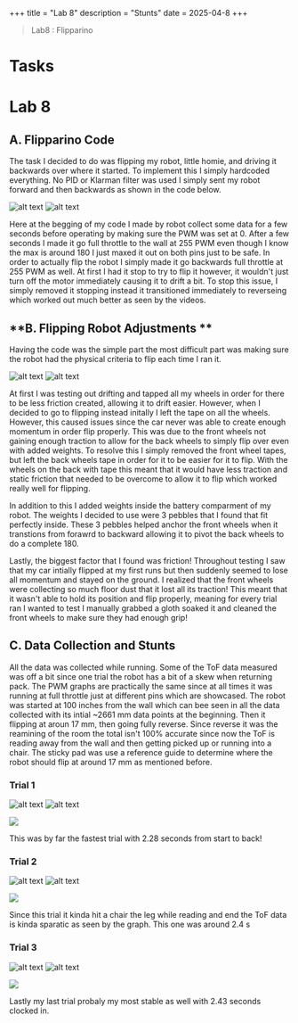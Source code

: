 +++
title = "Lab 8"
description = "Stunts"
date  = 2025-04-8 
+++

> Lab8 : Flipparino 


# Tasks

# Lab 8 

## **A. Flipparino Code**

The task I decided to do was flipping my robot, little homie, and driving it backwards over where it started. To implement this I simply hardcoded everything. No PID or Klarman filter was used I simply sent my robot forward and then backwards as shown in the code below. 

![alt text](Code.png) ![alt text](code2.png)

Here at the begging of my code I made by robot collect some data for a few seconds before operating by making sure the PWM was set at 0. After a few seconds I made it go full throttle to the wall at 255 PWM even though I know the max is around 180 I just maxed it out on both pins just to be safe. In order to actually flip the robot I simply made it go backwards full throttle at 255 PWM as well. At first I had it stop to try to flip it however, it wouldn't just turn off the motor immediately causing it to drift a bit. To stop this issue, I simply removed it stopping instead it transitioned immediately to reverseing which worked out much better as seen by the videos. 


## **B. Flipping Robot Adjustments **

Having the code was the simple part the most difficult part was making sure the robot had the physical criteria to flip each time I ran it. 

![alt text](kf_code.png) ![alt text](kf_code.png)

At first I was testing out drifting and tapped all my wheels in order for there to be less friction created, allowing it to drift easier. However, when I decided to go to flipping instead initally I left the tape on all the wheels. However, this caused issues since the car never was able to create enough momentum in order flip properly. This was due to the front wheels not gaining enough traction to allow for the back wheels to simply flip over even with added weights. To resolve this I simply removed the front wheel tapes, but left the back wheels tape in order for it to be easier for it to flip. With the wheels on the back with tape this meant that it would have less traction and static friction that needed to be overcome to allow it to flip which worked really well for flipping. 

In addition to this I added weights inside the battery comparment of my robot. The weights I decided to use were 3 pebbles that I found that fit perfectly inside. These 3 pebbles helped anchor the front wheels when it transtions from forawrd to backward allowing it to pivot the back wheels to do a complete 180. 

Lastly, the biggest factor that I found was friction! Throughout testing I saw that my car intially flipped at my first runs but then suddenly seemed to lose all momentum and stayed on the ground. I realized that the front wheels were collecting so much floor dust that it lost all its traction! This meant that it wasn't able to hold its position and flip properly, meaning for every trial ran I wanted to test I manually grabbed a gloth soaked it and cleaned the front wheels to make sure they had enough grip!

## **C. Data Collection and Stunts**

All the data was collected while running. Some of the ToF data measured was off a bit since one trial the robot has a bit of a skew when returning pack. The PWM graphs are practically the same since at all times it was running at full throttle just at different pins which are showcased. The robot was started at 100 inches from the wall which can bee seen in all the data collected with its intial ~2661 mm data points at the beginning. Then it flipping at aroun 17 mm, then going fully reverse. Since reverse it was the reamining of the room the total isn't 100% accurate since now the ToF is reading away from the wall and then getting picked up or running into a chair. The sticky pad was use a reference guide to determine where the robot should flip at around 17 mm as mentioned before. 

### Trial 1

![alt text](PWM_v1.png) ![alt text](TOF_Video1.png)


[![](https://markdown-videos-api.jorgenkh.no/youtube/_5BFLn3FWwc)](https://youtu.be/_5BFLn3FWwc)

This was by far the fastest trial with 2.28 seconds from start to back!

### Trial 2

![alt text](dist_v2.png) ![alt text](pwm_v2.png)


[![](https://markdown-videos-api.jorgenkh.no/youtube/QW7ilAi2Zio)](https://youtu.be/QW7ilAi2Zio)


Since this trial it kinda hit a chair the leg while reading and end the ToF data is kinda sparatic as seen by the graph. This one was around 2.4 s

### Trial 3

![alt text](v3_dist.png) ![alt text](V3_pwm.png)


[![](https://markdown-videos-api.jorgenkh.no/youtube/q7fE4WizOto)](https://youtu.be/q7fE4WizOto)

Lastly my last trial probaly my most stable as well with 2.43 seconds clocked in. 